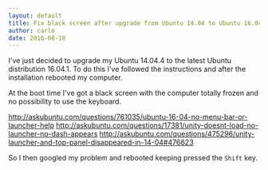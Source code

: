 ```yaml
---
layout: default
title: Fix black screen after upgrade from Ubuntu 14.04 to Ubuntu 16.04
author: carlo
date: 2016-08-10
---
```


I've just decided to upgrade my Ubuntu 14.04.4 to the latest Ubuntu distribution 16.04.1. To do this I've followed the instructions and after the installation  rebooted my computer.

At the boot time I've got a black screen with the computer totally frozen and no possibility to use the keyboard.

http://askubuntu.com/questions/761035/ubuntu-16-04-no-menu-bar-or-launcher-help
http://askubuntu.com/questions/17381/unity-doesnt-load-no-launcher-no-dash-appears
http://askubuntu.com/questions/475296/unity-launcher-and-top-panel-disappeared-in-14-04#476623

So I then googled my problem and rebooted keeping pressed the `Shift` key.

